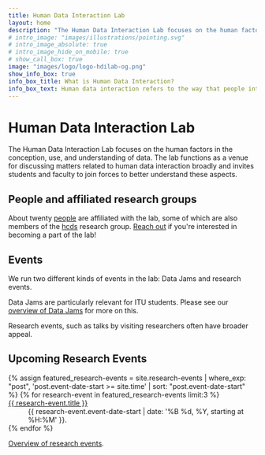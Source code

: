 ```yaml
---
title: Human Data Interaction Lab
layout: home
description: "The Human Data Interaction Lab focuses on the human factors in the conception, use, and understanding of data. The lab functions as a venue for discussing matters related to human data interaction broadly and invites students and faculty to join forces to better understand these aspects."
# intro_image: "images/illustrations/pointing.svg"
# intro_image_absolute: true
# intro_image_hide_on_mobile: true
# show_call_box: true
image: "images/logo/logo-hdilab-og.png"
show_info_box: true
info_box_title: What is Human Data Interaction?
info_box_text: Human data interaction refers to the way that people interact with data in order to make sense of it, derive insights from it, and ultimately make decisions based on it. It involves the use of various tools, technologies, and techniques to facilitate this interaction, such as data visualization tools, data analysis software, machine learning algorithms, and novel interfaces and techniques for interacting with these tools.
---
```


# Human Data Interaction Lab
The Human Data Interaction Lab focuses on the human factors in the conception, use, and understanding of data. The lab functions as a venue for discussing matters related to human data interaction broadly and invites students and faculty to join forces to better understand these aspects.

<!-- ## What is Human Data Interaction?
Human data interaction refers to the way that people interact with data in order to make sense of it, derive insights from it, and ultimately make decisions based on it. It involves the use of various tools, technologies, and techniques to facilitate this interaction, such as data visualization tools, data analysis software, machine learning algorithms, and novel interfaces and techniques for interacting with these tools. -->

## People and affiliated research groups
About twenty [people](/people) are affiliated with the lab, some of which are also members of the [hcds](https://hcds.itu.dk) research group. [Reach out](mailto:hdilab@o365team.itu.dk) if you're interested in becoming a part of the lab!

## Events
We run two different kinds of events in the lab: Data Jams and research events. 

Data Jams are particularly relevant for ITU students. Please see our [overview of Data Jams](/data-jams) for more on this.

Research events, such as talks by visiting researchers often have broader appeal.



<div class="row research-events">
<h2>Upcoming Research Events</h2>
<dl>
  {% assign featured_research-events = site.research-events | where_exp: "post", 'post.event-date-start >= site.time'  | sort: "post.event-date-start"  %}
  {% for research-event in featured_research-events  limit:3 %}
    <!-- <div class="col-12 col-md-12 mb-12"> -->
    <!-- <div class="researchevent researchevent-summary researchevent-summary-large"> -->
      <!-- <div class="researchevent-content col-md-6"> -->
        <!-- <h2 class="researchevent-title"> -->
          <dt><a href="{{ research-event.url | relative_url }}">{{ research-event.title }}</a></dt>
        <!-- </h2> -->
        <!-- <p> -->
          <dd>
            {{ research-event.event-date-start | date: '%B %d, %Y, starting at %H:%M' }}.
          </dd>
        <!-- </p> -->
        <!-- <p>{{ research-event.content | markdownify | strip_html | truncate: 300 }} -->
        <!-- </p> -->
        <!-- <p>
          <a href="{{research-event.signup-url}}" class="button btn-success">Signup</a>
          </p>
      </div>
      <div class="researchevent-content col-md-6">
          <p>
          <img style="width: 100%" src="{{ research-event.hero-image}}"/>
        </p>
      </div>
    </div>
  </div> -->
  {% endfor %}
</dl>
<a href="/research-events/">Overview of research events</a>.
</div>



